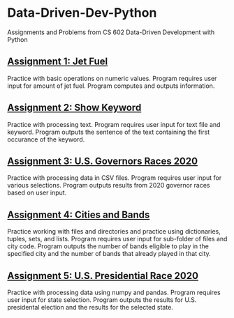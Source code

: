 # Data-Driven-Dev-Python
Assignments and Problems from CS 602 Data-Driven Development with Python

## [Assignment 1: Jet Fuel](https://github.com/ariarturner/Data-Driven-Dev-Python/tree/main/Assignments/Assignment%201)
Practice with basic operations on numeric values. Program requires user input for amount of jet fuel. Program computes and outputs information.

## [Assignment 2: Show Keyword](https://github.com/ariarturner/Data-Driven-Dev-Python/tree/main/Assignments/Assignment%202)
Practice with processing text. Program requires user input for text file and keyword. Program outputs the sentence of the text containing the first occurance of the keyword.

## [Assignment 3: U.S. Governors Races 2020](https://github.com/ariarturner/Data-Driven-Dev-Python/tree/main/Assignments/Assignment%203)
Practice with processing data in CSV files. Program requires user input for various selections. Program outputs results from 2020 governor races based on user input.

## [Assignment 4: Cities and Bands](https://github.com/ariarturner/Data-Driven-Dev-Python/tree/main/Assignments/Assignment%204)
Practice working with files and directories and practice using dictionaries, tuples, sets, and lists. Program requires user input for sub-folder of files and city code. Program outputs the number of bands eligible to play in the specified city and the number of bands that already played in that city.

## [Assignment 5: U.S. Presidential Race 2020](https://github.com/ariarturner/Data-Driven-Dev-Python/tree/main/Assignments/Assignment%205)
Practice with processing data using numpy and pandas. Program requires user input for state selection. Program outputs the results for U.S. presidental election and the results for the selected state.
